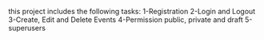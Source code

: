 this project includes the following tasks:
1-Registration
2-Login and Logout
3-Create, Edit and Delete Events
4-Permission public, private and draft
5-superusers

